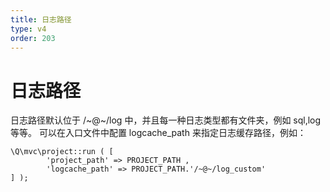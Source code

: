 ```yaml
---
title: 日志路径
type: v4
order: 203
---
```


# 日志路径
日志路径默认位于 <project>/~@~/log 中，并且每一种日志类型都有文件夹，例如 sql,log 等等。
可以在入口文件中配置 logcache_path 来指定日志缓存路径，例如：
~~~
\Q\mvc\project::run ( [ 
        'project_path' => PROJECT_PATH ,
        'logcache_path' => PROJECT_PATH.'/~@~/log_custom'
] );
~~~